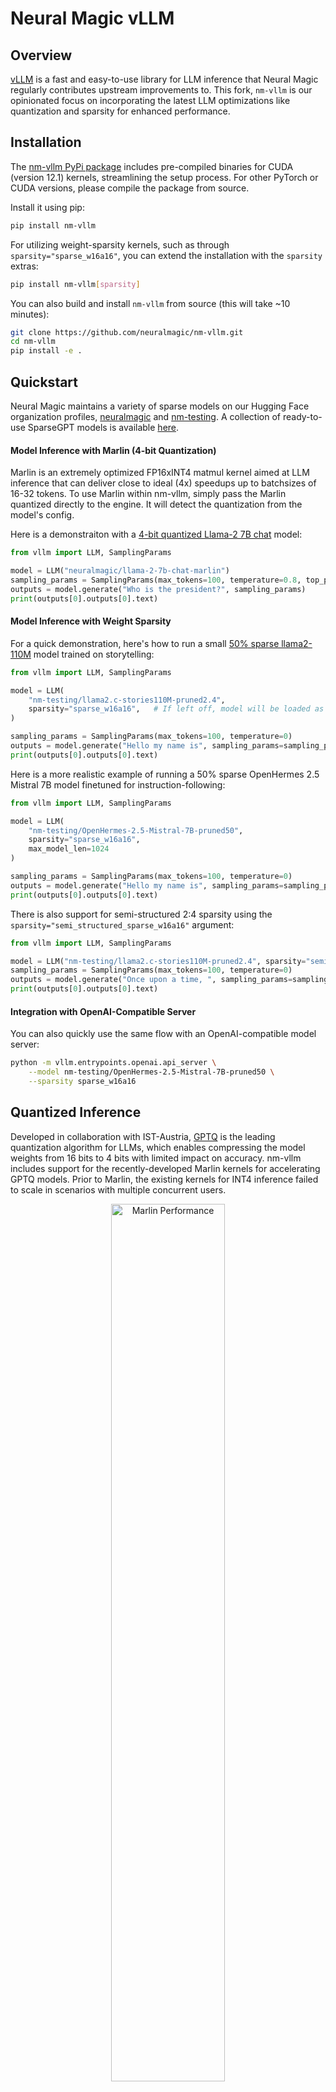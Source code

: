 # Neural Magic vLLM

## Overview

[vLLM](https://github.com/vllm-project/vllm) is a fast and easy-to-use library for LLM inference that Neural Magic regularly contributes upstream improvements to. This fork, `nm-vllm` is our opinionated focus on incorporating the latest LLM optimizations like quantization and sparsity for enhanced performance.

## Installation

The [nm-vllm PyPi package](https://pypi.org/project/nm-vllm/) includes pre-compiled binaries for CUDA (version 12.1) kernels, streamlining the setup process. For other PyTorch or CUDA versions, please compile the package from source.

Install it using pip:
```bash
pip install nm-vllm
```

For utilizing weight-sparsity kernels, such as through `sparsity="sparse_w16a16"`, you can extend the installation with the `sparsity` extras:
```bash
pip install nm-vllm[sparsity]
```

You can also build and install `nm-vllm` from source (this will take ~10 minutes):
```bash
git clone https://github.com/neuralmagic/nm-vllm.git
cd nm-vllm
pip install -e .
```

## Quickstart

Neural Magic maintains a variety of sparse models on our Hugging Face organization profiles, [neuralmagic](https://huggingface.co/neuralmagic) and [nm-testing](https://huggingface.co/nm-testing). A collection of ready-to-use SparseGPT models is available [here](https://huggingface.co/collections/nm-testing/sparsegpt-llms-65ca6def5495933ab05cd439).

#### Model Inference with Marlin (4-bit Quantization)

Marlin is an extremely optimized FP16xINT4 matmul kernel aimed at LLM inference that can deliver close to ideal (4x) speedups up to batchsizes of 16-32 tokens.
To use Marlin within nm-vllm, simply pass the Marlin quantized directly to the engine. It will detect the quantization from the model's config.

Here is a demonstraiton with a [4-bit quantized Llama-2 7B chat](https://huggingface.co/neuralmagic/llama-2-7b-chat-marlin) model:

```python
from vllm import LLM, SamplingParams

model = LLM("neuralmagic/llama-2-7b-chat-marlin")
sampling_params = SamplingParams(max_tokens=100, temperature=0.8, top_p=0.95)
outputs = model.generate("Who is the president?", sampling_params)
print(outputs[0].outputs[0].text)
```

#### Model Inference with Weight Sparsity

For a quick demonstration, here's how to run a small [50% sparse llama2-110M](https://huggingface.co/nm-testing/llama2.c-stories110M-pruned50) model trained on storytelling:

```python
from vllm import LLM, SamplingParams

model = LLM(
    "nm-testing/llama2.c-stories110M-pruned2.4",
    sparsity="sparse_w16a16",   # If left off, model will be loaded as dense
)

sampling_params = SamplingParams(max_tokens=100, temperature=0)
outputs = model.generate("Hello my name is", sampling_params=sampling_params)
print(outputs[0].outputs[0].text)
```

Here is a more realistic example of running a 50% sparse OpenHermes 2.5 Mistral 7B model finetuned for instruction-following:

```python
from vllm import LLM, SamplingParams

model = LLM(
    "nm-testing/OpenHermes-2.5-Mistral-7B-pruned50",
    sparsity="sparse_w16a16",
    max_model_len=1024
)

sampling_params = SamplingParams(max_tokens=100, temperature=0)
outputs = model.generate("Hello my name is", sampling_params=sampling_params)
print(outputs[0].outputs[0].text)
```

There is also support for semi-structured 2:4 sparsity using the `sparsity="semi_structured_sparse_w16a16"` argument:
```python
from vllm import LLM, SamplingParams

model = LLM("nm-testing/llama2.c-stories110M-pruned2.4", sparsity="semi_structured_sparse_w16a16")
sampling_params = SamplingParams(max_tokens=100, temperature=0)
outputs = model.generate("Once upon a time, ", sampling_params=sampling_params)
print(outputs[0].outputs[0].text)
```

#### Integration with OpenAI-Compatible Server

You can also quickly use the same flow with an OpenAI-compatible model server:
```bash
python -m vllm.entrypoints.openai.api_server \
    --model nm-testing/OpenHermes-2.5-Mistral-7B-pruned50 \
    --sparsity sparse_w16a16
```

## Quantized Inference

Developed in collaboration with IST-Austria, [GPTQ](https://arxiv.org/abs/2210.17323) is the leading quantization algorithm for LLMs, which enables compressing the model weights from 16 bits to 4 bits with limited impact on accuracy. nm-vllm includes support for the recently-developed Marlin kernels for accelerating GPTQ models. Prior to Marlin, the existing kernels for INT4 inference failed to scale in scenarios with multiple concurrent users.

<p align="center">
   <img alt="Marlin Performance" src="https://github.com/neuralmagic/nm-vllm/assets/3195154/6ac9f5b0-667a-41f3-8e6d-ca51c268bec5" width="60%" />
</p>

## Sparse Inference

Developed in collaboration with IST-Austria, [SparseGPT](https://arxiv.org/abs/2301.00774) and [Sparse Fine-tuning](https://arxiv.org/abs/2310.06927) are the leading algorithms for pruning LLMs, which enables removing at least half of model weights with limited impact on accuracy.

nm-vllm includes support for newly-developed sparse inference kernels, which provides both memory reduction and acceleration of sparse models leveraging sparsity.

<p align="center">
   <img alt="Sparse Memory Compression" src="https://github.com/neuralmagic/nm-vllm/assets/3195154/2fdd2212-3081-4b97-b492-a809ce23fdd3" width="40%" />
   <img alt="Sparse Inference Performance" src="https://github.com/neuralmagic/nm-vllm/assets/3195154/3448e3ee-535f-4c50-ac9b-00645673cc8c" width="40%" />
</p>

